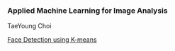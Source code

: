 ### Applied Machine Learning for Image Analysis

TaeYoung Choi

[Face Detection using K-means](https://github.com/taeyoung-choi/image_analysis/tree/master/k_means_face_recognition)
